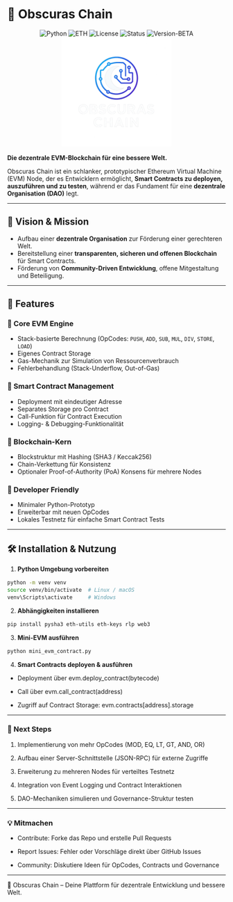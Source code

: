# 🌌 Obscuras Chain

<div align="center">

![Python](https://img.shields.io/badge/Python-3.12+-blue.svg)
![ETH](https://img.shields.io/badge/ETH-Blockchain-green.svg)
![License](https://img.shields.io/badge/License-MIT-green.svg)
![Status](https://img.shields.io/badge/Status-Production%20Ready-brightgreen.svg)
![Version-BETA](https://img.shields.io/badge/Version-BETA-0.2.0-blue.svg)
<img src="https://github.com/livednoiz/obscuras_chain/blob/main/assets/obs_chain.png" alt="OBS-Chain Logo" width="50%"/>
</div>


**Die dezentrale EVM-Blockchain für eine bessere Welt.**

Obscuras Chain ist ein schlanker, prototypischer Ethereum Virtual Machine (EVM) Node, der es Entwicklern ermöglicht, **Smart Contracts zu deployen, auszuführen und zu testen**, während er das Fundament für eine **dezentrale Organisation (DAO)** legt.

---

## 🎯 Vision & Mission
- Aufbau einer **dezentrale Organisation** zur Förderung einer gerechteren Welt.
- Bereitstellung einer **transparenten, sicheren und offenen Blockchain** für Smart Contracts.
- Förderung von **Community-Driven Entwicklung**, offene Mitgestaltung und Beteiligung.

---

## 🚀 Features

### 🔹 Core EVM Engine
- Stack-basierte Berechnung (OpCodes: `PUSH`, `ADD`, `SUB`, `MUL`, `DIV`, `STORE`, `LOAD`)  
- Eigenes Contract Storage  
- Gas-Mechanik zur Simulation von Ressourcenverbrauch  
- Fehlerbehandlung (Stack-Underflow, Out-of-Gas)

### 🔹 Smart Contract Management
- Deployment mit eindeutiger Adresse  
- Separates Storage pro Contract  
- Call-Funktion für Contract Execution  
- Logging- & Debugging-Funktionalität

### 🔹 Blockchain-Kern
- Blockstruktur mit Hashing (SHA3 / Keccak256)  
- Chain-Verkettung für Konsistenz  
- Optionaler Proof-of-Authority (PoA) Konsens für mehrere Nodes

### 🔹 Developer Friendly
- Minimaler Python-Prototyp  
- Erweiterbar mit neuen OpCodes  
- Lokales Testnetz für einfache Smart Contract Tests

---

## 🛠️ Installation & Nutzung

1. **Python Umgebung vorbereiten**
```bash
python -m venv venv
source venv/bin/activate  # Linux / macOS
venv\Scripts\activate     # Windows
```
2. **Abhängigkeiten installieren**
```bash
pip install pysha3 eth-utils eth-keys rlp web3
```
3. **Mini-EVM ausführen**
```bash
python mini_evm_contract.py
```
4. **Smart Contracts deployen & ausführen**
* Deployment über evm.deploy_contract(bytecode)

* Call über evm.call_contract(address)

* Zugriff auf Contract Storage: evm.contracts[address].storage

---

### 🌟 Next Steps
 
1. Implementierung von mehr OpCodes (MOD, EQ, LT, GT, AND, OR)

2. Aufbau einer Server-Schnittstelle (JSON-RPC) für externe Zugriffe

3. Erweiterung zu mehreren Nodes für verteiltes Testnetz

4. Integration von Event Logging und Contract Interaktionen

5. DAO-Mechaniken simulieren und Governance-Struktur testen

---

### 💡 Mitmachen
* Contribute: Forke das Repo und erstelle Pull Requests

* Report Issues: Fehler oder Vorschläge direkt über GitHub Issues

* Community: Diskutiere Ideen für OpCodes, Contracts und Governance

---

🌌 Obscuras Chain – Deine Plattform für dezentrale Entwicklung und bessere Welt.
